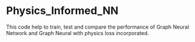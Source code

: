 # Physics_Informed_NN
This code help to train, test and compare the performance of Graph Neural Network and Graph Neural with physics loss incorporated.

